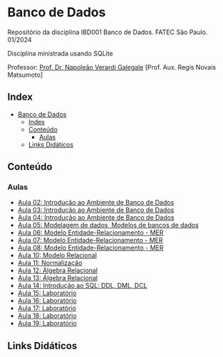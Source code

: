 # Banco de Dados

Repositório da disciplina IBD001 Banco de Dados. FATEC São Paulo. 01/2024

Disciplina ministrada usando SQLite

Professor: [Prof. Dr. Napoleão Verardi Galegale](https://buscatextual.cnpq.br/buscatextual/visualizacv.do;jsessionid=74D48144BAF1F101C03CBE6A587B99A3.buscatextual_0) [Prof. Aux. Regis Novais Matsumoto]

## Index

- [Banco de Dados](#banco-de-dados)
  - [Index](#index)
  - [Conteúdo](#conteúdo)
    - [Aulas](#aulas)
  - [Links Didáticos](#links-didáticos)

## Conteúdo

### Aulas

- [Aula 02: Introdução ao Ambiente de Banco de Dados](aula2)
- [Aula 03: Introdução ao Ambiente de Banco de Dados](aula3)
- [Aula 04: Introdução ao Ambiente de Banco de Dados](aula4)
- [Aula 05: Modelagem de dados, Modelos de bancos de dados](aula5)
- [Aula 06: Modelo Entidade-Relacionamento - MER](aula6)
- [Aula 07: Modelo Entidade-Relacionamento - MER](aula7)
- [Aula 08: Modelo Entidade-Relacionamento - MER](aula8)
- [Aula 10: Modelo Relacional](aula10)
- [Aula 11: Normalização](aula11)
- [Aula 12: Álgebra Relacional](aula12)
- [Aula 13: Álgebra Relacional](aula13)
- [Aula 14: Introdução ao SQL: DDL, DML, DCL](aula14)
- [Aula 15: Laboratório](aula15)
- [Aula 16: Laboratório](aula16)
- [Aula 17: Laboratório](aula17)
- [Aula 18: Laboratório](aula18)
- [Aula 19: Laboratório](aula19)

## Links Didáticos
